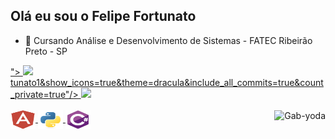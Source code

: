 ## Olá eu sou o Felipe Fortunato

- 🌱 Cursando Análise e Desenvolvimento de Sistemas - FATEC Ribeirão Preto - SP

<div>
  <a href="https://github.com/felipefortunato1">">
  <img height="180em" src="https://github-readme-stats.vercel.app/api?username=felipefortunato1&show_icons=true&theme=dracula&include_all_commits=true&count_private=true"/>tunato1&show_icons=true&theme=dracula&include_all_commits=true&count_private=true"/>
  <img height="180em" src="https://github-readme-stats.vercel.app/api/top-langs/?username=felipefortunato1&layout=compact&langs_count=7&theme=dracula"/>
</div>
<div style="display: inline_block"><br>
  <img align="center" alt="Gab-An" height="30" width="40" src="https://raw.githubusercontent.com/devicons/devicon/master/icons/angularjs/angularjs-plain.svg">
  <img align="center" alt="Gab-Python" height="30" width="40" src="https://raw.githubusercontent.com/devicons/devicon/master/icons/python/python-original.svg">
  <img align="center" alt="Gab-Csharp" height="30" width="40" src="https://raw.githubusercontent.com/devicons/devicon/master/icons/csharp/csharp-original.svg">
  <img align="right" alt="Gab-yoda" src="https://cdn.discordapp.com/attachments/872234609897787395/872243115103256586/ezgif.com-gif-maker.gif">
</div>

